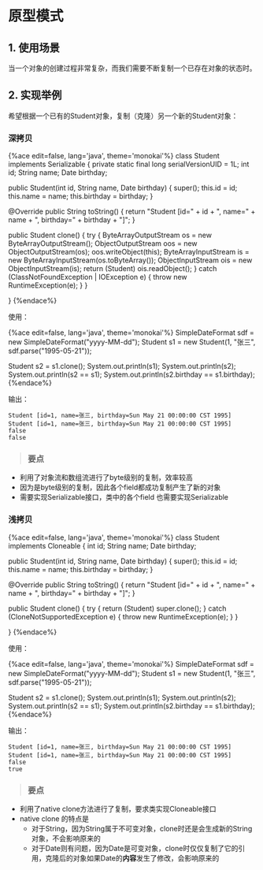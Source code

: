 # 原型模式

## 1. 使用场景
当一个对象的创建过程非常复杂，而我们需要不断复制一个已存在对象的状态时。

## 2. 实现举例
希望根据一个已有的Student对象，复制（克隆）另一个新的Student对象：

### 深拷贝

{%ace edit=false, lang='java', theme='monokai'%}
class Student implements Serializable {
  private static final long serialVersionUID = 1L;
  int id;
  String name;
  Date birthday;

  public Student(int id, String name, Date birthday) {
    super();
    this.id = id;
    this.name = name;
    this.birthday = birthday;
  }

  @Override
  public String toString() {
    return "Student [id=" + id + ", name=" + name + ", birthday=" + birthday + "]";
  }

  public Student clone() {
    try {
      ByteArrayOutputStream os = new ByteArrayOutputStream();
      ObjectOutputStream oos = new ObjectOutputStream(os);
      oos.writeObject(this);
      ByteArrayInputStream is = new ByteArrayInputStream(os.toByteArray());
      ObjectInputStream ois = new ObjectInputStream(is);
      return (Student) ois.readObject();
    } catch (ClassNotFoundException | IOException e) {
      throw new RuntimeException(e);
    }
  }

}
{%endace%}

使用：

{%ace edit=false, lang='java', theme='monokai'%}
SimpleDateFormat sdf = new SimpleDateFormat("yyyy-MM-dd");
Student s1 = new Student(1, "张三", sdf.parse("1995-05-21"));

Student s2 = s1.clone();
System.out.println(s1);
System.out.println(s2);
System.out.println(s2 == s1);
System.out.println(s2.birthday == s1.birthday);
{%endace%}

输出：
```
Student [id=1, name=张三, birthday=Sun May 21 00:00:00 CST 1995]
Student [id=1, name=张三, birthday=Sun May 21 00:00:00 CST 1995]
false
false
```
> ### 要点
* 利用了对象流和数组流进行了byte级别的复制，效率较高
* 因为是byte级别的复制，因此各个field都成功复制产生了新的对象
* 需要实现Serializable接口，类中的各个field 也需要实现Serializable

### 浅拷贝

{%ace edit=false, lang='java', theme='monokai'%}
class Student implements Cloneable {
  int id;
  String name;
  Date birthday;

  public Student(int id, String name, Date birthday) {
    super();
    this.id = id;
    this.name = name;
    this.birthday = birthday;
  }

  @Override
  public String toString() {
    return "Student [id=" + id + ", name=" + name + ", birthday=" + birthday + "]";
  }

  public Student clone() {
    try {
      return (Student) super.clone();
    } catch (CloneNotSupportedException e) {
      throw new RuntimeException(e);
    }
  }

}
{%endace%}


使用：

{%ace edit=false, lang='java', theme='monokai'%}
SimpleDateFormat sdf = new SimpleDateFormat("yyyy-MM-dd");
Student s1 = new Student(1, "张三", sdf.parse("1995-05-21"));

Student s2 = s1.clone();
System.out.println(s1);
System.out.println(s2);
System.out.println(s2 == s1);
System.out.println(s2.birthday == s1.birthday);
{%endace%}

输出：
```
Student [id=1, name=张三, birthday=Sun May 21 00:00:00 CST 1995]
Student [id=1, name=张三, birthday=Sun May 21 00:00:00 CST 1995]
false
true
```
> ### 要点
* 利用了native clone方法进行了复制，要求类实现Cloneable接口
* native clone 的特点是
  * 对于String，因为String属于不可变对象，clone时还是会生成新的String对象，不会影响原来的
  * 对于Date则有问题，因为Date是可变对象，clone时仅仅复制了它的引用，克隆后的对象如果Date的**内容**发生了修改，会影响原来的




